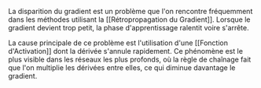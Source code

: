 

La disparition du gradient est un problème que l'on rencontre fréquemment dans les méthodes utilisant la [[Rétropropagation du Gradient]]. Lorsque le gradient devient trop petit, la phase d'apprentissage ralentit voire s'arrête.

La cause principale de ce problème est l'utilisation d'une [[Fonction d'Activation]] dont la dérivée s'annule rapidement. Ce phénomène est le plus visible dans les réseaux les plus profonds, où la règle de chaînage fait que l'on multiplie les dérivées entre elles, ce qui diminue davantage le gradient.